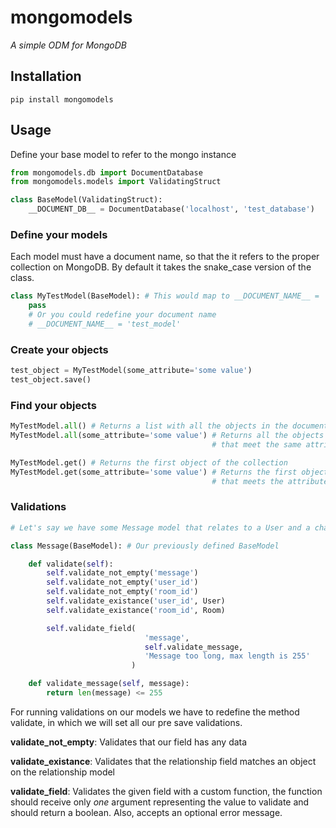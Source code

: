 # mongomodels

*A simple ODM for MongoDB*

## Installation
`pip install mongomodels`

## Usage
Define your base model to refer to the mongo instance

```python
from mongomodels.db import DocumentDatabase
from mongomodels.models import ValidatingStruct

class BaseModel(ValidatingStruct):
    __DOCUMENT_DB__ = DocumentDatabase('localhost', 'test_database')
```

### Define your models
Each model must have a document name, so that the it refers to the proper
collection on MongoDB. By default it takes the snake_case version of the class.


```python
class MyTestModel(BaseModel): # This would map to __DOCUMENT_NAME__ = 'my_test_model'
    pass
    # Or you could redefine your document name
    # __DOCUMENT_NAME__ = 'test_model'
```

### Create your objects

```python
test_object = MyTestModel(some_attribute='some value')
test_object.save()
```

### Find your objects

```python
MyTestModel.all() # Returns a list with all the objects in the document
MyTestModel.all(some_attribute='some value') # Returns all the objects
                                             # that meet the same attributes

MyTestModel.get() # Returns the first object of the collection
MyTestModel.get(some_attribute='some value') # Returns the first object
                                             # that meets the attributes
```

### Validations

```python
# Let's say we have some Message model that relates to a User and a chat Room

class Message(BaseModel): # Our previously defined BaseModel

    def validate(self):
        self.validate_not_empty('message')
        self.validate_not_empty('user_id')
        self.validate_not_empty('room_id')
        self.validate_existance('user_id', User)
        self.validate_existance('room_id', Room)

        self.validate_field(
                              'message',
                              self.validate_message,
                              'Message too long, max length is 255'
                           )

    def validate_message(self, message):
        return len(message) <= 255
```

For running validations on our models we have to redefine the method validate,
in which we will set all our pre save validations.

**validate_not_empty**: Validates that our field has any data

**validate_existance**: Validates that the relationship field matches an object
                        on the relationship model

**validate_field**: Validates the given field with a custom function,
                    the function should receive only *one* argument
                    representing the value to validate and should
                    return a boolean. Also, accepts an optional error message.
